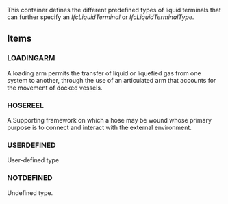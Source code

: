 This container defines the different predefined types of liquid terminals that can further specify an _IfcLiquidTerminal_ or _IfcLiquidTerminalType_.

<!-- end of short definition -->


## Items

### LOADINGARM
A loading arm permits the transfer of liquid or liquefied gas from one system to another, through the use of an articulated arm that accounts for the movement of docked vessels.

### HOSEREEL
A Supporting framework on which a hose may be wound whose primary purpose is to connect and interact with the external environment.

### USERDEFINED
User-defined type

### NOTDEFINED
Undefined type.
